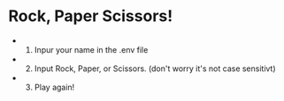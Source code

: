 # Rock, Paper Scissors! 

* 1. Inpur your name in the .env file
* 2. Input Rock, Paper, or Scissors. (don't worry it's not case sensitivt)
* 3. Play again!